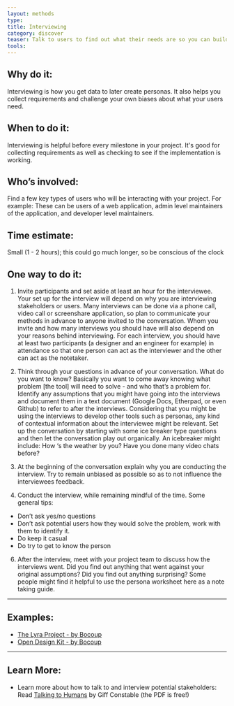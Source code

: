 ```yaml
---
layout: methods
type:
title: Interviewing
category: discover
teaser: Talk to users to find out what their needs are so you can build a product they'll love.
tools:
---
```

## Why do it:

Interviewing is how you get data to later create personas. It also helps you collect requirements and challenge your own biases about what your users need.

## When to do it:

Interviewing is helpful before every milestone in your project. It's good for collecting requirements as well as checking to see if the implementation is working.

## Who’s involved:

Find a few key types of users who will be interacting with your project. For example: These can be users of a web application, admin level maintainers of the application, and developer level maintainers.


## Time estimate:

Small (1 - 2 hours); this could go much longer, so be conscious of the clock



## One way to do it:

1. Invite participants and set aside at least an hour for the interviewee. Your set up for the interview will depend on why you are interviewing stakeholders or users. Many interviews can be done via a phone call, video call or screenshare application, so plan to communicate your methods in advance to anyone invited to the conversation. Whom you invite and how many interviews you should have will also depend on your reasons behind interviewing. For each interview, you should have at least two participants (a designer and an engineer for example) in attendance so that one person can act as the interviewer and the other can act as the notetaker. 

2. Think through your questions in advance of your conversation. What do you want to know? Basically you want to come away knowing what problem [the tool] will need to solve - and who that’s a problem for. Identify any assumptions that you might have going into the interviews and document them in a text document (Google Docs, Etherpad, or even Github) to refer to after the interviews.  Considering that you might be using the interviews to develop other tools such as personas, any kind of contextual information about the interviewee might be relevant. Set up the conversation by starting with some ice breaker type questions and then let the conversation play out organically. An icebreaker might include: 
How ‘s the weather by you?
Have you done many video chats before?


3. At the beginning of the conversation explain why you are conducting the interview. Try to remain unbiased as possible so as to not influence the interviewees feedback. 


4. Conduct the interview, while remaining mindful of the time. Some general tips:
- Don’t ask yes/no questions
- Don’t ask potential users how they would solve the problem, work with them to identify it. 
- Do keep it casual
- Do try to get to know the person

6. After the interview, meet with your project team to discuss how the interviews went. Did you find out anything that went against your original assumptions? Did you find out anything surprising? Some people might find it helpful to use the persona worksheet here as a note taking guide.

---

## Examples:

* [The Lyra Project - by Bocoup](https://github.com/vega/lyra/search?q=persona&type=Issues&utf8=%E2%9C%93)
* [Open Design Kit - by Bocoup](https://github.com/bocoup/opendesignkit/issues/7)

---

## Learn More:
* Learn more about how to talk to and interview potential stakeholders: Read [Talking to Humans](http://www.talkingtohumans.com/) by Giff Constable (the PDF is free!)
